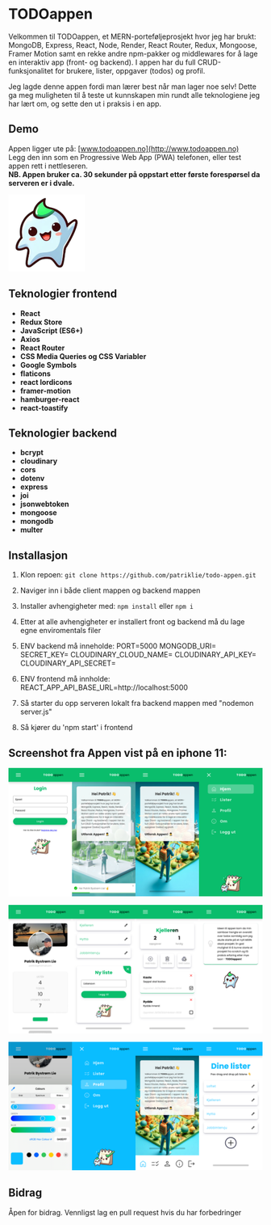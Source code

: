 # TODOappen

Velkommen til TODOappen, et MERN-porteføljeprosjekt hvor jeg har brukt: MongoDB, Express, React, Node, Render, React Router, Redux, Mongoose, Framer Motion samt en rekke andre npm-pakker og middlewares for å lage en interaktiv app (front- og backend). I appen har du full CRUD-funksjonalitet for brukere, lister, oppgaver (todos) og profil.

Jeg lagde denne appen fordi man lærer best når man lager noe selv! Dette ga meg muligheten til å teste ut kunnskapen min rundt alle teknologiene jeg har lært om, og sette den ut i praksis i en app.

## Demo
Appen ligger ute på: 
[www.todoappen.no](http://www.todoappen.no)    
Legg den inn som en Progressive Web App (PWA) telefonen, eller test appen rett i nettleseren.    
**NB. Appen bruker ca. 30 sekunder på oppstart etter første forespørsel da serveren er i dvale.**

![Todo Maskotten](client/public/apple-touch-icon-152x152.png)

## Teknologier frontend
- **React**
- **Redux Store**
- **JavaScript (ES6+)**
- **Axios**
- **React Router**
- **CSS Media Queries og CSS Variabler**
- **Google Symbols**
- **flaticons**
- **react lordicons**
- **framer-motion**
- **hamburger-react**
- **react-toastify**

## Teknologier backend
- **bcrypt**
- **cloudinary**
- **cors**
- **dotenv**
- **express**
- **joi**
- **jsonwebtoken**
- **mongoose**
- **mongodb**
- **multer**

## Installasjon
1. Klon repoen: `git clone https://github.com/patriklie/todo-appen.git`
2. Naviger inn i både client mappen og backend mappen 
3. Installer avhengigheter med: `npm install` eller `npm i`
4. Etter at alle avhengigheter er installert front og backend må du lage egne enviromentals filer

5. ENV backend må inneholde: 
PORT=5000
MONGODB_URI=
SECRET_KEY=
CLOUDINARY_CLOUD_NAME=
CLOUDINARY_API_KEY=
CLOUDINARY_API_SECRET=
6. ENV frontend må innholde:
REACT_APP_API_BASE_URL=http://localhost:5000
7. Så starter du opp serveren lokalt fra backend mappen med "nodemon server.js"
8. Så kjører du 'npm start' i frontend

## Screenshot fra Appen vist på en iphone 11:
![Todoappen Bilde 1-4](images/Bilde1_crop.png)

![Todoappen Bilde 5-8](images/Bilde2_crop.png)

![Todoappen Bilde 9-12](images/Bilde3_crop.png)

## Bidrag
Åpen for bidrag. Vennligst lag en pull request hvis du har forbedringer

